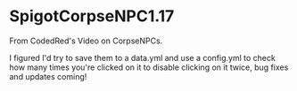 # SpigotCorpseNPC1.17
From CodedRed's Video on CorpseNPCs. 

I figured I'd try to save them to a data.yml and use a config.yml to check how many times you're clicked on it to disable clicking on it twice, bug fixes and updates coming!
